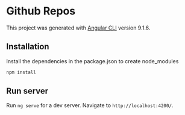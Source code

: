 # Github Repos

This project was generated with [Angular CLI](https://github.com/angular/angular-cli) version 9.1.6.

## Installation

Install the dependencies in the package.json to create node_modules

```bash
npm install
```

## Run server

Run `ng serve` for a dev server. Navigate to `http://localhost:4200/`.
